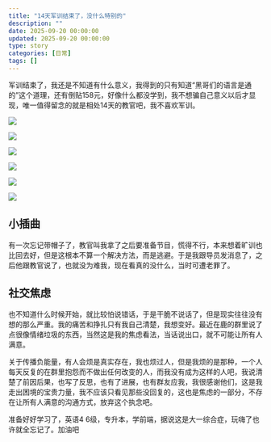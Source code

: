 ```yaml
---
title: "14天军训结束了，没什么特别的"
description: ""
date: 2025-09-20 00:00:00
updated: 2025-09-20 00:00:00
type: story
categories: [日常]
tags: []
---
```


军训结束了，我还是不知道有什么意义，我得到的只有知道“黑哥们的语言是通的”这个道理，还有倒贴158元，好像什么都没学到，我不想骗自己意义以后才显现，唯一值得留念的就是相处14天的教官吧，我不喜欢军训。

![](https://img.shenley.top/mmexport1758369919181.jpg)

![](https://img.shenley.top/mmexport1758369926881.jpg)

![](https://img.shenley.top/mmexport1758369993117.jpg)

![](https://img.shenley.top/5d03629012e01a7fb5c2e87984bec69c.jpg)

![](https://img.shenley.top/b24a2d5ab9be674ac131f05a6c2c7fd3.jpg)

![](https://img.shenley.top/ef74fd0eb5b3c81e03f1246a06016904.jpg)

## 小插曲

有一次忘记带帽子了，教官叫我拿了之后要准备节目，慌得不行，本来想着旷训也比回去好，但是这根本不算一个解决方法，而是逃避。于是我跟导员发消息了，之后他跟教官说了，也就没为难我，现在看真的没什么，当时可遭老罪了。

## 社交焦虑

也不知道什么时候开始，就比较怕说错话，于是干脆不说话了，但是现实往往没有想的那么严重。我的痛苦和挣扎只有我自己清楚，我想变好。最近在鹿的群里说了点很像情绪垃圾的东西，当然这是我的焦虑看法，当话说出口，就不可能让所有人满意。

关于传播负能量，有人会烦是真实存在，我也烦过人，但是我烦的是那种，一个人每天反复的在群里抱怨而不做出任何改变的人，而我没有成为这样的人吧，我说清楚了前因后果，也写了反思，也有了进展，也有群友应我，我很感谢他们，这是我走出困境的宝贵力量，我不应该只看见那些没回复的，这也是焦虑的一部分，不存在让所有人满意的沟通方式，放弃这个执念吧。

准备好好学习了，英语4 6级，专升本，学前端，据说这是大一综合症，玩嗨了也许就全忘记了。加油吧